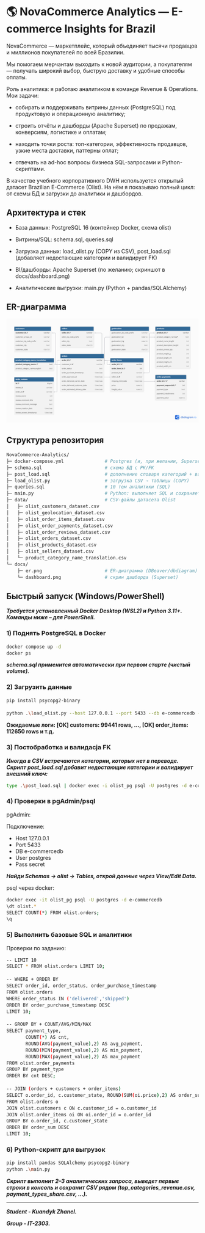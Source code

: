 # 🌎 NovaCommerce Analytics — E-commerce Insights for Brazil

NovaCommerce — маркетплейс, который объединяет тысячи продавцов и миллионов покупателей по всей Бразилии. 

Мы помогаем мерчантам выходить к новой аудитории, а покупателям — получать широкий выбор, быструю доставку и удобные способы оплаты.

Роль аналитика: я работаю аналитиком в команде Revenue & Operations. Мои задачи:

- собирать и поддерживать витрины данных (PostgreSQL) под продуктовую и операционную аналитику;

- строить отчёты и дашборды (Apache Superset) по продажам, конверсиям, логистике и оплатам;

- находить точки роста: топ-категории, эффективность продавцов, узкие места доставки, паттерны оплат;

- отвечать на ad-hoc вопросы бизнеса SQL-запросами и Python-скриптами.

В качестве учебного корпоративного DWH используется открытый датасет Brazilian E-Commerce (Olist). На нём я показываю полный цикл: от схемы БД и загрузки до аналитики и дашбордов.


## Архитектура и стек

- База данных: PostgreSQL 16 (контейнер Docker, схема olist)

- Витрины/SQL: schema.sql, queries.sql

- Загрузка данных: load_olist.py (COPY из CSV), post_load.sql (добавляет недостающие категории и валидирует FK)

- BI/дашборды: Apache Superset (по желанию; скриншот в docs/dashboard.png)

- Аналитические выгрузки: main.py (Python + pandas/SQLAlchemy)

## ER-диаграмма

![ER diagram](docs/er.png)


## Структура репозитория

```bash
NovaCommerce-Analytics/
├─ docker-compose.yml               # Postgres (и, при желании, Superset/pgAdmin)
├─ schema.sql                       # схема БД с PK/FK
├─ post_load.sql                    # дополнение словаря категорий + валидация FK
├─ load_olist.py                    # загрузка CSV → таблицы (COPY)
├─ queries.sql                      # 10 тем аналитики (SQL)
├─ main.py                          # Python: выполняет SQL и сохраняет CSV
├─ data/                            # CSV-файлы датасета Olist
│   ├─ olist_customers_dataset.csv
│   ├─ olist_geolocation_dataset.csv
│   ├─ olist_order_items_dataset.csv
│   ├─ olist_order_payments_dataset.csv
│   ├─ olist_order_reviews_dataset.csv
│   ├─ olist_orders_dataset.csv
│   ├─ olist_products_dataset.csv
│   ├─ olist_sellers_dataset.csv
│   └─ product_category_name_translation.csv
└─ docs/
    ├─ er.png                       # ER-диаграмма (DBeaver/dbdiagram)
    └─ dashboard.png                # скрин дашборда (Superset)
```

## Быстрый запуск (Windows/PowerShell)

***Требуется установленный Docker Desktop (WSL2) и Python 3.11+. Команды ниже – для PowerShell.***

### 1) Поднять PostgreSQL в Docker
```bash
docker compose up -d
docker ps       
```
***schema.sql применится автоматически при первом старте (чистый volume).***

### 2) Загрузить данные

```bash
pip install psycopg2-binary

python .\load_olist.py --host 127.0.0.1 --port 5433 --db e-commercedb --user postgres --password secret --data-dir .\data --truncate
```

****Ожидаемые логи: [OK] customers: 99441 rows, …, [OK] order_items: 112650 rows и т.д.****

### 3) Постобработка и валидacja FK

***Иногда в CSV встречаются категории, которых нет в переводе. Скрипт post_load.sql добавит недостающие категории и валидирует внешний ключ:***

```bash
type .\post_load.sql | docker exec -i olist_pg psql -U postgres -d e-commercedb
```

### 4) Проверки в pgAdmin/psql

pgAdmin:

Подключение: 
- Host 127.0.0.1
- Port 5433 
- DB e-commercedb 
- User postgres 
- Pass secret

***Найди Schemas → olist → Tables, открой данные через View/Edit Data.***

psql через docker:
```bash
docker exec -it olist_pg psql -U postgres -d e-commercedb
\dt olist.*
SELECT COUNT(*) FROM olist.orders;
\q
```

### 5) Выполнить базовые SQL и аналитики

Проверки по заданию:

```bash
-- LIMIT 10
SELECT * FROM olist.orders LIMIT 10;

-- WHERE + ORDER BY
SELECT order_id, order_status, order_purchase_timestamp
FROM olist.orders
WHERE order_status IN ('delivered','shipped')
ORDER BY order_purchase_timestamp DESC
LIMIT 10;

-- GROUP BY + COUNT/AVG/MIN/MAX
SELECT payment_type,
       COUNT(*) AS cnt,
       ROUND(AVG(payment_value),2) AS avg_payment,
       ROUND(MIN(payment_value),2) AS min_payment,
       ROUND(MAX(payment_value),2) AS max_payment
FROM olist.order_payments
GROUP BY payment_type
ORDER BY cnt DESC;

-- JOIN (orders + customers + order_items)
SELECT o.order_id, c.customer_state, ROUND(SUM(oi.price),2) AS order_sum
FROM olist.orders o
JOIN olist.customers c ON c.customer_id = o.customer_id
JOIN olist.order_items oi ON oi.order_id = o.order_id
GROUP BY o.order_id, c.customer_state
ORDER BY order_sum DESC
LIMIT 10;
```
### 6) Python-скрипт для выгрузок
```bash
pip install pandas SQLAlchemy psycopg2-binary
python .\main.py
```

***Скрипт выполнит 2–3 аналитических запроса, выведет первые строки в консоль и сохранит CSV рядом (top_categories_revenue.csv, payment_types_share.csv, …).***

---

***Student - Kuandyk Zhanel.***

***Group - IT-2303.***